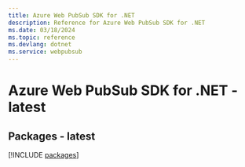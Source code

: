 ```yaml
---
title: Azure Web PubSub SDK for .NET
description: Reference for Azure Web PubSub SDK for .NET
ms.date: 03/18/2024
ms.topic: reference
ms.devlang: dotnet
ms.service: webpubsub
---
```

# Azure Web PubSub SDK for .NET - latest
## Packages - latest
[!INCLUDE [packages](web-pubsub-index.md)]